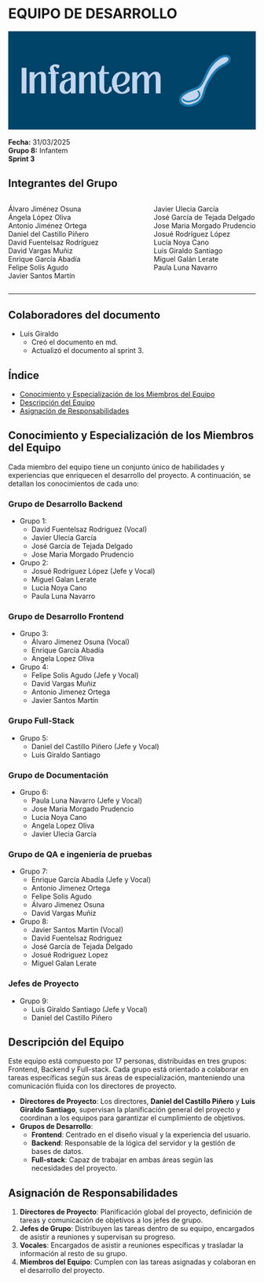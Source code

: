 # EQUIPO DE DESARROLLO

![Portada](../images/Infantem.png)


**Fecha:** 31/03/2025  
**Grupo 8:** Infantem  
**Sprint 3**

## Integrantes del Grupo
<div style="display: flex; justify-content: space-between; gap: 2px;">
  <div>
    <ul style="padding-left: 0; list-style: none;">
      <li>Álvaro Jiménez Osuna</li>
      <li>Ángela López Oliva</li>
      <li>Antonio Jiménez Ortega</li>
      <li>Daniel del Castillo Piñero</li>
      <li>David Fuentelsaz Rodríguez</li>
      <li>David Vargas Muñiz</li>
      <li>Enrique García Abadía</li>
      <li>Felipe Solís Agudo</li>
      <li>Javier Santos Martín</li>
    </ul>
  </div>

  <div>
    <ul style="padding-left: 0; list-style: none;">
    <li>Javier Ulecia García</li>
      <li>José García de Tejada Delgado</li>
      <li>Jose Maria Morgado Prudencio</li>
      <li>Josué Rodríguez López</li>
      <li>Lucía Noya Cano</li>
      <li>Luis Giraldo Santiago</li>
      <li>Miguel Galán Lerate</li>
      <li>Paula Luna Navarro</li>
    </ul>
  </div>
</div>

---
## Colaboradores del documento
- Luis Giraldo
  - Creó el documento en md.
  - Actualizó el documento al sprint 3.

## Índice
- [Conocimiento y Especialización de los Miembros del Equipo](#conocimiento-y-especialización-de-los-miembros-del-equipo)
- [Descripción del Equipo](#descripción-del-equipo)
- [Asignación de Responsabilidades](#asignación-de-responsabilidades)




## Conocimiento y Especialización de los Miembros del Equipo

Cada miembro del equipo tiene un conjunto único de habilidades y experiencias que enriquecen el desarrollo del proyecto. A continuación, se detallan los conocimientos de cada uno:

### Grupo de Desarrollo Backend

- Grupo 1:
  - David Fuentelsaz Rodriguez (Vocal)
  - Javier Ulecia García
  - José García de Tejada Delgado
  - Jose Maria Morgado Prudencio
- Grupo 2:
  - Josué Rodríguez López (Jefe y Vocal)
  - Miguel Galan Lerate
  - Lucia Noya Cano
  - Paula Luna Navarro

### Grupo de Desarrollo Frontend

- Grupo 3:
  - Álvaro Jimenez Osuna (Vocal)
  - Enrique García Abadía
  - Angela Lopez Oliva
- Grupo 4:
  - Felipe Solis Agudo (Jefe y Vocal)
  - David Vargas Muñiz
  - Antonio Jimenez Ortega
  - Javier Santos Martín


### Grupo Full-Stack
- Grupo 5:
  - Daniel del Castillo Piñero (Jefe y Vocal)
  - Luis Giraldo Santiago


### Grupo de Documentación
- Grupo 6:
  - Paula Luna Navarro (Jefe y Vocal)
  - Jose Maria Morgado Prudencio
  - Lucia Noya Cano
  - Angela Lopez Oliva
  - Javier Ulecia García


### Grupo de QA e ingeniería de pruebas
- Grupo 7:
  - Enrique García Abadía (Jefe y Vocal)
  - Antonio Jimenez Ortega
  - Felipe Solis Agudo
  - Álvaro Jimenez Osuna
  - David Vargas Muñiz
- Grupo 8:
  - Javier Santos Martin (Vocal)
  - David Fuentelsaz Rodriguez
  - José García de Tejada Delgado
  - Josué Rodriguez Lopez
  - Miguel Galan Lerate


### Jefes de Proyecto
- Grupo 9:
  - Luis Giraldo Santiago (Jefe y Vocal)
  - Daniel del Castillo Piñero


## Descripción del Equipo

Este equipo está compuesto por 17 personas, distribuidas en tres grupos: Frontend, Backend y Full-stack. Cada grupo está orientado a colaborar en tareas específicas según sus áreas de especialización, manteniendo una comunicación fluida con los directores de proyecto.

- **Directores de Proyecto**: Los directores, **Daniel del Castillo Piñero** y **Luis Giraldo Santiago**, supervisan la planificación general del proyecto y coordinan a los equipos para garantizar el cumplimiento de objetivos.
- **Grupos de Desarrollo**:
  - **Frontend**: Centrado en el diseño visual y la experiencia del usuario.
  - **Backend**: Responsable de la lógica del servidor y la gestión de bases de datos.
  - **Full-stack**: Capaz de trabajar en ambas áreas según las necesidades del proyecto.


## Asignación de Responsabilidades

1. **Directores de Proyecto**: Planificación global del proyecto, definición de tareas y comunicación de objetivos a los jefes de grupo.
2. **Jefes de Grupo**: Distribuyen las tareas dentro de su equipo, encargados de asistir a reuniones y supervisan su progreso.
3. **Vocales**: Encargados de asistir a reuniones específicas y trasladar la información al resto de su grupo.
4. **Miembros del Equipo**: Cumplen con las tareas asignadas y colaboran en el desarrollo del proyecto.